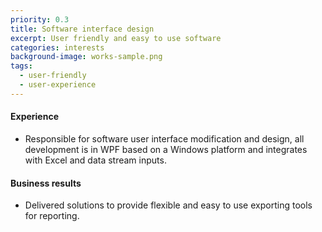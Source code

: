 ```yaml
---
priority: 0.3
title: Software interface design
excerpt: User friendly and easy to use software 
categories: interests
background-image: works-sample.png
tags:
  - user-friendly
  - user-experience
---
```


#### Experience 

- Responsible for software user interface modification and design, all development is in WPF based on a Windows platform and integrates with Excel and data stream inputs. 

#### Business results

- Delivered solutions to provide flexible and easy to use exporting tools for reporting.